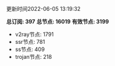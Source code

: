 更新时间2022-06-05 13:19:32

**总订阅: 397**
**总节点: 16019**
**有效节点: 3199**
- v2ray节点: 1791
- ssr节点: 781
- ss节点: 409
- trojan节点: 218
